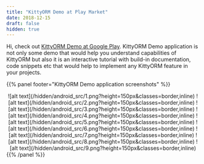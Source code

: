 ```yaml
---
title: "KittyORM Demo at Play Market"
date: 2018-12-15
draft: false
hidden: true
---
```


Hi, check out [KittyORM Demo at Google Play](http://todo-address-when-ready). KittyORM Demo application is not only some demo that would help you understand capabilities of KittyORM but also it is an interactive tutorial with build-in documentation, code snippets etc that would help to implement any KittyORM feature in your projects.

{{% panel footer="KittyORM Demo application screenshots" %}}
<center>![alt text](/hidden/android_src/1.png?height=150px&classes=border,inline)  ![alt text](/hidden/android_src/2.png?height=150px&classes=border,inline)   ![alt text](/hidden/android_src/3.png?height=150px&classes=border,inline)   ![alt text](/hidden/android_src/4.png?height=150px&classes=border,inline)  ![alt text](/hidden/android_src/5.png?height=150px&classes=border,inline)  ![alt text](/hidden/android_src/6.png?height=150px&classes=border,inline)  ![alt text](/hidden/android_src/7.png?height=150px&classes=border,inline)  ![alt text](/hidden/android_src/8.png?height=150px&classes=border,inline)  ![alt text](/hidden/android_src/9.png?height=150px&classes=border,inline)</center>
{{% /panel %}}



